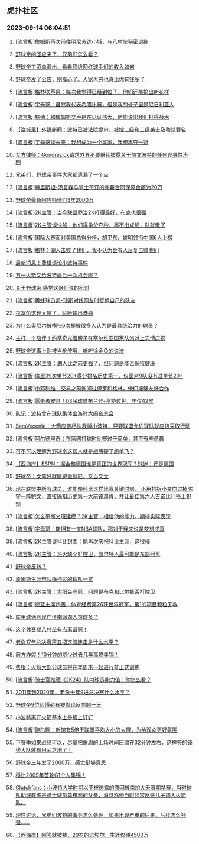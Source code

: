 ## 虎扑社区 
### 2023-09-14 06:04:51

1. [[流言板]詹姆斯再次前往明尼苏达小城，与八村垒秘密训练](https://bbs.hupu.com/62095987.html)

2. [野球帝的回应来了，兄弟们怎么看？](https://bbs.hupu.com/62095467.html)

3. [野球帝工资单漏出，看看顶级网红球手们的收入如何](https://bbs.hupu.com/62095417.html)

4. [野球帝发了公告，别操心了。人家再穷也真比你有钱多了](https://bbs.hupu.com/62094938.html)

5. [[流言板]格林吹苹果：每次我觉得已经到位了，他们还能搞出新花样](https://bbs.hupu.com/62093406.html)

6. [[流言板]字母哥：虽然我代表希腊比赛，但是我的骨子里是尼日利亚人](https://bbs.hupu.com/62093731.html)

7. [[流言板]特纳：和詹姆斯交手是在见证伟大，他能说出我们打得战术](https://bbs.hupu.com/62095022.html)

8. [【洛城里】外媒新闻：波特已被法院提审，被控二级和三级袭击及勒杀罪名](https://bbs.hupu.com/62086697.html)

9. [[流言板]字母哥谈未来：我想成为一个赢家，我想再夺一冠](https://bbs.hupu.com/62095716.html)

10. [女方律师：Gondrezick请求外界不要继续披露关于凯文波特的任何误导性声明](https://bbs.hupu.com/62097104.html)

11. [兄弟们，野球帝事件大家都遗漏了一个点](https://bbs.hupu.com/62096196.html)

12. [[流言板]特里斯坦-汤普森与骑士签订的底薪合同保障金额为20万](https://bbs.hupu.com/62095563.html)

13. [野球帝最新回应师傅们3年2000万](https://bbs.hupu.com/62094775.html)

14. [[流言板]2K主管：当今联盟乔治2K打得最好，布克也很强](https://bbs.hupu.com/62093707.html)

15. [[流言板]2K主管谈快船：他们得争分夺秒，再不出成绩，队就散了](https://bbs.hupu.com/62095148.html)

16. [[流言板]国际大赛面对美国总得分榜，胡卫东、姚明领衔中国6人上榜](https://bbs.hupu.com/62093765.html)

17. [[流言板]格林：湖人击败了我们，我不认为会有人反复击败我们](https://bbs.hupu.com/62090626.html)

18. [最新消息！费根谈论小波特事件](https://bbs.hupu.com/62096826.html)

19. [万一火箭又给波特最后一次机会呢？](https://bbs.hupu.com/62096261.html)

20. [关于野球帝 感觉这哥们说的挺对](https://bbs.hupu.com/62097102.html)

21. [[流言板]黄蜂球员凯-琼斯对线网友时贬低自己的队友](https://bbs.hupu.com/62093316.html)

22. [拉塞尔这也太屌了，贴脸输出港独](https://bbs.hupu.com/62096266.html)

23. [为什么奥尼尔被横扫6次却被很多人认为是最具统治力的球员？](https://bbs.hupu.com/62097082.html)

24. [主打一个陪伴！约基奇光着膀子在塞尔维亚国家队派对上忘情庆祝](https://bbs.hupu.com/62090320.html)

25. [野球帝这事上别被当枪使哦，听听徐金鱼的说法](https://bbs.hupu.com/62096316.html)

26. [[流言板]2K主管：湖人比之前更强了，但问题是能否保持健康](https://bbs.hupu.com/62095215.html)

27. [[流言板]库里39次单节20+得分排名历史第一，仅面对9队没有过单节20+](https://bbs.hupu.com/62090266.html)

28. [[流言板]小邓利维：交易之前询问过保罗和格林，他们能够友好合作](https://bbs.hupu.com/62093773.html)

29. [[流言板]愿逝者安息！03届球员布兰登-亨特过世，年仅42岁](https://bbs.hupu.com/62094886.html)

30. [队记：波特曾在球队集体出游时大闹夜总会](https://bbs.hupu.com/62089188.html)

31. [SamVecenie：火箭应该尽快裁掉小波特，只要联盟允许球队就应该采取行动](https://bbs.hupu.com/62094114.html)

32. [[流言板]阿尔德里奇：在篮网打球时比赛过于简单，甚至有些愚蠢](https://bbs.hupu.com/62089403.html)

33. [可不可以理解为野球帝这帮人就是翅膀硬了想单飞？](https://bbs.hupu.com/62096486.html)

34. [【西海岸】ESPN：掘金和德国谁是真正的世界冠军？球迷：还是德国](https://bbs.hupu.com/62091453.html)

35. [野球帝：文笔好就能避重就轻，又当又立](https://bbs.hupu.com/62097021.html)

36. [现在联盟中所有球员，谁能像科比这样比赛关键时刻， 不用挡拆小变向过掉防守一阵鲍文，直接隔扣历史第一大前锋邓肯，并让最佳第六人吉诺比利搭上犯规](https://bbs.hupu.com/62095210.html)

37. [[流言板]怎么平衡文班建模？2K主管：相信他的能力，期待实际表现](https://bbs.hupu.com/62095288.html)

38. [[流言板]字母哥：能拥有一支NBA球队，那对于我来说是梦想成真](https://bbs.hupu.com/62093698.html)

39. [[流言板]2K主管谈科比封面：能再次庆祝科比生涯，这很棒](https://bbs.hupu.com/62094556.html)

40. [[流言板]2K主管：热火缺个好控卫，凯尔特人最可能是东部冠军](https://bbs.hupu.com/62094788.html)

41. [野球帝反转？](https://bbs.hupu.com/62095378.html)

42. [詹姆斯生涯带队横扫过的球队一览](https://bbs.hupu.com/62096175.html)

43. [[流言板]2K主管：太阳会夺冠，问题是布克和比尔能否打控卫](https://bbs.hupu.com/62094700.html)

44. [[流言板]德篮主席炮轰：体育经费第26获世界冠军，第1的项目颗粒无收](https://bbs.hupu.com/62089182.html)

45. [库里球迷到现在还嘲讽湖人罚球多？](https://bbs.hupu.com/62096090.html)

46. [这个休赛期八村垒有点离谱啊！](https://bbs.hupu.com/62096949.html)

47. [老詹17年总决赛第五把这波连击是什么水平？](https://bbs.hupu.com/62096066.html)

48. [前方炸裂！10分钟的威少过去几年高燃集锦！](https://bbs.hupu.com/62094998.html)

49. [费根：火箭大部分球员将在本周末一起进行非正式训练](https://bbs.hupu.com/62095157.html)

50. [[流言板]骑士官推晒《2K24》队内球员能力值：你怎么看？](https://bbs.hupu.com/62095536.html)

51. [2011年到2020年，老詹十年9进总决赛什么水平？](https://bbs.hupu.com/62096214.html)

52. [野球帝9位师傅必有被舆论反噬的一天](https://bbs.hupu.com/62096764.html)

53. [小波特离开火箭基本上是板上钉钉](https://bbs.hupu.com/62094730.html)

54. [[流言板]鲍尔默：新馆有5倍于联盟平均大小的大屏，为给观众更好氛围](https://bbs.hupu.com/62089759.html)

55. [下赛季如果战绩可以，尽量把詹眉的上场时间压缩在32分钟左右，这样签的锋线大队就有用武之地了！](https://bbs.hupu.com/62096392.html)

56. [野球帝三年发了2000万，感觉挺够意思](https://bbs.hupu.com/62096248.html)

57. [科比2009年首轮G1个人集锦！](https://bbs.hupu.com/62093756.html)

58. [Clutchfans：小波特大学时期以不被透露的原因被南加大无限期禁赛，当时球队助理教练是骑士球员莫布利的父亲，消息称他当时非常反感儿子加入火箭队。](https://bbs.hupu.com/62086959.html)

59. [理性讨论，兄弟们波特的事会怎么处理，如果出现严重的后果，后续怎么补强……](https://bbs.hupu.com/62095170.html)

60. [【西海岸】刚签就被裁，29岁的诺埃尔，生涯仅赚4500万](https://bbs.hupu.com/62090038.html)

